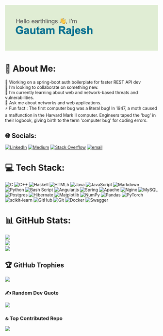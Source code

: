 <img src="./header.png" alt="gautamrajesh007"/>

# 💫 About Me:
🔭 Working on a spring-boot auth boilerplate for faster REST API dev<br>👯 I’m looking to collaborate on something new. <br>🌱 I’m currently learning about web and network-based threats and vulnerabilities.<br>💬 Ask me about networks and web applications.<br>⚡ Fun fact : The first computer bug was a literal bug! In 1947, a moth caused a malfunction in the Harvard Mark II computer. Engineers taped the 'bug' in their logbook, giving birth to the term 'computer bug' for coding errors.


## 🌐 Socials:
[![LinkedIn](https://img.shields.io/badge/LinkedIn-%230077B5.svg?logo=linkedin&logoColor=white)](https://linkedin.com/in/gautamrajesh007) [![Medium](https://img.shields.io/badge/Medium-12100E?logo=medium&logoColor=white)](https://medium.com/@@gautamrajesh007) [![Stack Overflow](https://img.shields.io/badge/-Stackoverflow-FE7A16?logo=stack-overflow&logoColor=white)](https://stackoverflow.com/users/pointbreak) [![email](https://img.shields.io/badge/Email-D14836?logo=gmail&logoColor=white)](mailto:gautamrdev7@gmail.com) 

# 💻 Tech Stack:
![C](https://img.shields.io/badge/c-%2300599C.svg?style=plastic&logo=c&logoColor=white) ![C++](https://img.shields.io/badge/c++-%2300599C.svg?style=plastic&logo=c%2B%2B&logoColor=white) ![Haskell](https://img.shields.io/badge/Haskell-5e5086?style=plastic&logo=haskell&logoColor=white) ![HTML5](https://img.shields.io/badge/html5-%23E34F26.svg?style=plastic&logo=html5&logoColor=white) ![Java](https://img.shields.io/badge/java-%23ED8B00.svg?style=plastic&logo=openjdk&logoColor=white) ![JavaScript](https://img.shields.io/badge/javascript-%23323330.svg?style=plastic&logo=javascript&logoColor=%23F7DF1E) ![Markdown](https://img.shields.io/badge/markdown-%23000000.svg?style=plastic&logo=markdown&logoColor=white) ![Python](https://img.shields.io/badge/python-3670A0?style=plastic&logo=python&logoColor=ffdd54) ![Bash Script](https://img.shields.io/badge/bash_script-%23121011.svg?style=plastic&logo=gnu-bash&logoColor=white) ![Angular.js](https://img.shields.io/badge/angular.js-%23E23237.svg?style=plastic&logo=angularjs&logoColor=white) ![Spring](https://img.shields.io/badge/spring-%236DB33F.svg?style=plastic&logo=spring&logoColor=white) ![Apache](https://img.shields.io/badge/apache-%23D42029.svg?style=plastic&logo=apache&logoColor=white) ![Nginx](https://img.shields.io/badge/nginx-%23009639.svg?style=plastic&logo=nginx&logoColor=white) ![MySQL](https://img.shields.io/badge/mysql-4479A1.svg?style=plastic&logo=mysql&logoColor=white) ![Postgres](https://img.shields.io/badge/postgres-%23316192.svg?style=plastic&logo=postgresql&logoColor=white) ![Hibernate](https://img.shields.io/badge/Hibernate-59666C?style=plastic&logo=Hibernate&logoColor=white) ![Matplotlib](https://img.shields.io/badge/Matplotlib-%23ffffff.svg?style=plastic&logo=Matplotlib&logoColor=black) ![NumPy](https://img.shields.io/badge/numpy-%23013243.svg?style=plastic&logo=numpy&logoColor=white) ![Pandas](https://img.shields.io/badge/pandas-%23150458.svg?style=plastic&logo=pandas&logoColor=white) ![PyTorch](https://img.shields.io/badge/PyTorch-%23EE4C2C.svg?style=plastic&logo=PyTorch&logoColor=white) ![scikit-learn](https://img.shields.io/badge/scikit--learn-%23F7931E.svg?style=plastic&logo=scikit-learn&logoColor=white) ![GitHub](https://img.shields.io/badge/github-%23121011.svg?style=plastic&logo=github&logoColor=white) ![Git](https://img.shields.io/badge/git-%23F05033.svg?style=plastic&logo=git&logoColor=white) ![Docker](https://img.shields.io/badge/docker-%230db7ed.svg?style=plastic&logo=docker&logoColor=white) ![Swagger](https://img.shields.io/badge/-Swagger-%23Clojure?style=plastic&logo=swagger&logoColor=white)
# 📊 GitHub Stats:
![](https://github-readme-stats.vercel.app/api?username=gautamrajesh007&theme=ambient_gradient&hide_border=true&include_all_commits=true&count_private=true)<br/>
![](https://nirzak-streak-stats.vercel.app/?user=gautamrajesh007&theme=ambient_gradient&hide_border=true)<br/>
![](https://github-readme-stats.vercel.app/api/top-langs/?username=gautamrajesh007&theme=ambient_gradient&hide_border=true&include_all_commits=true&count_private=true&layout=compact)

## 🏆 GitHub Trophies
![](https://github-profile-trophy.vercel.app/?username=gautamrajesh007&theme=ambient_gradient&no-frame=true&no-bg=false&margin-w=4)

### ✍️ Random Dev Quote
![](https://quotes-github-readme.vercel.app/api?type=vetical&theme=gruvbox)

### 🔝 Top Contributed Repo
![](https://github-contributor-stats.vercel.app/api?username=gautamrajesh007&limit=5&theme=ambient_gradient&combine_all_yearly_contributions=true)

<!-- Proudly created with GPRM ( https://gprm.itsvg.in ) -->
